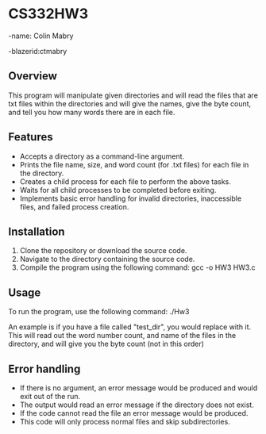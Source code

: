 # CS332HW3
-name: Colin Mabry

-blazerid:ctmabry
## Overview
This program will manipulate given directories and will read the files that are txt files within the directories and will give the names, give the byte count, and tell you how many words there are in each file. 

## Features
- Accepts a directory as a command-line argument.
- Prints the file name, size, and word count (for .txt files) for each file in the directory.
- Creates a child process for each file to perform the above tasks.
- Waits for all child processes to be completed before exiting.
- Implements basic error handling for invalid directories, inaccessible files, and failed process creation.

## Installation
1. Clone the repository or download the source code.
2. Navigate to the directory containing the source code.
3. Compile the program using the following command:
gcc -o HW3 HW3.c

## Usage
To run the program, use the following command:
./Hw3 <directory>

An example is if you have a file called "test_dir", you would replace <directory> with it. This will read out the word number count, and name of the files in the directory, and will give you the byte count (not in this order)

## Error handling
- If there is no argument, an error message would be produced and would exit out of the run.
- The output would read an error message if the directory does not exist.
- If the code cannot read the file an error message would be produced.
- This code will only process normal files and skip subdirectories.
